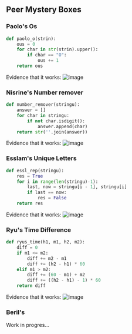 ## Peer Mystery Boxes

### Paolo's Os

```.py
def paolo_o(strin):
    ous = 0
    for char in str(strin).upper():
        if char == "O":
            ous += 1
    return ous
```

Evidence that it works:
![image](https://user-images.githubusercontent.com/88994602/136109603-d8f47107-135e-40e4-9a47-f2961ea1e211.png)

### Nisrine's Number remover

```.py
def number_remover(stringu):
    answer = []
    for char in stringu:
        if not char.isdigit():
            answer.append(char)
    return str(''.join(answer))
```

Evidence that it works:
![image](https://user-images.githubusercontent.com/88994602/136109966-c4ef44de-01f1-4e1a-a24b-99af82c702a4.png)

### Esslam's Unique Letters

```.py
def essl_rep(stringu):
    res = True
    for i in range(len(stringu)-1):
        last, now = stringu[i - 1], stringu[i]
        if last == now:
            res = False
    return res
```

Evidence that it works:
![image](https://user-images.githubusercontent.com/88994602/136110849-94586362-c36d-44e2-9316-fe194e5087a5.png)

### Ryu's Time Difference

```.py
def ryus_time(h1, m1, h2, m2):
    diff = 0
    if m1 <= m2:
        diff += m2 - m1
        diff += (h2 - h1) * 60
    elif m1 > m2:
        diff += (60 - m1) + m2
        diff += ((h2 - h1) - 1) * 60
    return diff
```

Evidence that it works:
![image](https://user-images.githubusercontent.com/88994602/136112553-9d632bdb-3f4c-40fe-b150-dd408d640ddc.png)

### Beril's 

Work in progres...

